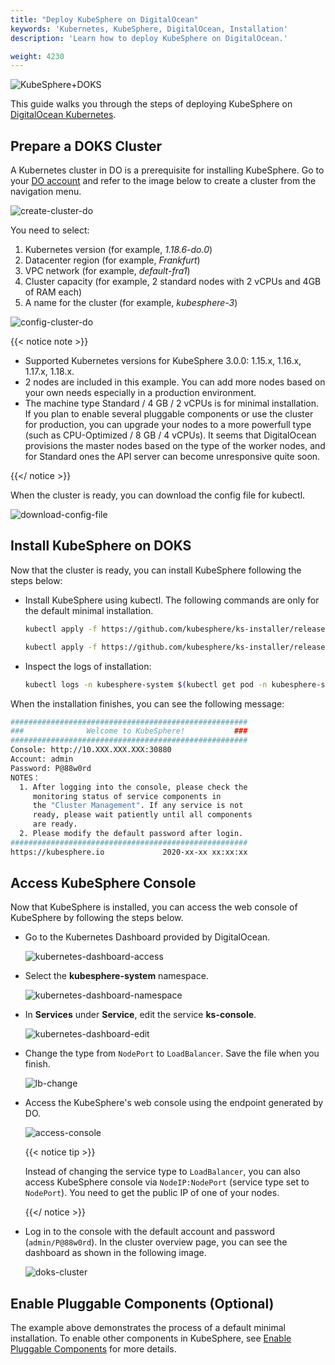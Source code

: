 ```yaml
---
title: "Deploy KubeSphere on DigitalOcean"
keywords: 'Kubernetes, KubeSphere, DigitalOcean, Installation'
description: 'Learn how to deploy KubeSphere on DigitalOcean.'

weight: 4230
---
```


![KubeSphere+DOKS](/images/docs/do/KubeSphere-DOKS.png)

This guide walks you through the steps of deploying KubeSphere on [DigitalOcean Kubernetes](https://www.digitalocean.com/products/kubernetes/).

## Prepare a DOKS Cluster

A Kubernetes cluster in DO is a prerequisite for installing KubeSphere. Go to your [DO account](https://cloud.digitalocean.com/) and refer to the image below to create a cluster from the navigation menu.

![create-cluster-do](/images/docs/do/create-cluster-do.png)

You need to select:

1. Kubernetes version (for example, *1.18.6-do.0*)
2. Datacenter region (for example, *Frankfurt*)
3. VPC network (for example, *default-fra1*)
4. Cluster capacity (for example, 2 standard nodes with 2 vCPUs and 4GB of RAM each)
5. A name for the cluster (for example, *kubesphere-3*)

![config-cluster-do](/images/docs/do/config-cluster-do.png)

{{< notice note >}}

- Supported Kubernetes versions for KubeSphere 3.0.0: 1.15.x, 1.16.x, 1.17.x, 1.18.x.
- 2 nodes are included in this example. You can add more nodes based on your own needs especially in a production environment.
- The machine type Standard / 4 GB / 2 vCPUs is for minimal installation. If you plan to enable several pluggable components or use the cluster for production, you can upgrade your nodes to a more powerfull type (such as CPU-Optimized / 8 GB / 4 vCPUs). It seems that DigitalOcean provisions the master nodes based on the type of the worker nodes, and for Standard ones the API server can become unresponsive quite soon.

{{</ notice >}}

When the cluster is ready, you can download the config file for kubectl.

![download-config-file](/images/docs/do/download-config-file.png)

## Install KubeSphere on DOKS

Now that the cluster is ready, you can install KubeSphere following the steps below:

- Install KubeSphere using kubectl. The following commands are only for the default minimal installation.

  ```bash
  kubectl apply -f https://github.com/kubesphere/ks-installer/releases/download/v3.0.0/kubesphere-installer.yaml
  
  kubectl apply -f https://github.com/kubesphere/ks-installer/releases/download/v3.0.0/cluster-configuration.yaml
  ```

- Inspect the logs of installation:

  ```bash
  kubectl logs -n kubesphere-system $(kubectl get pod -n kubesphere-system -l app=ks-install -o jsonpath='{.items[0].metadata.name}') -f
  ```

When the installation finishes, you can see the following message:

```bash
#####################################################
###              Welcome to KubeSphere!           ###
#####################################################
Console: http://10.XXX.XXX.XXX:30880
Account: admin
Password: P@88w0rd
NOTES：
  1. After logging into the console, please check the
     monitoring status of service components in
     the "Cluster Management". If any service is not
     ready, please wait patiently until all components
     are ready.
  2. Please modify the default password after login.
#####################################################
https://kubesphere.io             2020-xx-xx xx:xx:xx
```

## Access KubeSphere Console

Now that KubeSphere is installed, you can access the web console of KubeSphere by following the steps below.

- Go to the Kubernetes Dashboard provided by DigitalOcean.

  ![kubernetes-dashboard-access](/images/docs/do/kubernetes-dashboard-access.png)

- Select the **kubesphere-system** namespace.

  ![kubernetes-dashboard-namespace](/images/docs/do/kubernetes-dashboard-namespace.png)

- In **Services** under **Service**, edit the service **ks-console**.

  ![kubernetes-dashboard-edit](/images/docs/do/kubernetes-dashboard-edit.png)

- Change the type from `NodePort` to `LoadBalancer`. Save the file when you finish.

  ![lb-change](/images/docs/do/lb-change.png)

- Access the KubeSphere's web console using the endpoint generated by DO.

  ![access-console](/images/docs/do/access-console.png)

  {{< notice tip >}}

  Instead of changing the service type to `LoadBalancer`, you can also access KubeSphere console via `NodeIP:NodePort` (service type set to `NodePort`). You need to get the public IP of one of your nodes.

  {{</ notice >}}

- Log in to the console with the default account and password (`admin/P@88w0rd`). In the cluster overview page, you can see the dashboard as shown in the following image.

  ![doks-cluster](/images/docs/do/doks-cluster.png)

## Enable Pluggable Components (Optional)

The example above demonstrates the process of a default minimal installation. To enable other components in KubeSphere, see [Enable Pluggable Components](../../../pluggable-components/) for more details.
